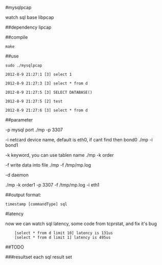 #mysqlpcap

watch sql base libpcap


##dependency
lipcap


##compile

	make

##use

	sudo ./mysqlpcap

	2012-8-9 21:27:1 [3] select 1

	2012-8-9 21:27:3 [3] select * from d

	2012-8-9 21:27:5 [3] SELECT DATABASE()

	2012-8-9 21:27:5 [2] test

	2012-8-9 21:27:6 [3] select * from d


##parameter

-p mysql port
	./mp -p 3307

-i netcard device name, default is eth0, if cant find then bond0
	./mp -i bond1

-k keyword, you can use tablen name
	./mp -k order

-f write data into file
	./mp -f /tmp/mp.log

-d daemon

./mp -k order1 -p 3307 -f /tmp/mp.log -i eth1


##output format:

	timestamp [commandType] sql


#latency 

now we can watch sql latency, some code from tcprstat, and fix it's bug

		[select * from d limit 10] latency is 131us
		[select * from d limit 1] latency is 495us

##TODO

###resultset
	each sql result set


